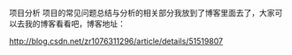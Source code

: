 项目分析
  项目的常见问题总结与分析的相关部分我放到了博客里面去了，大家可以去我的博客看看吧，博客地址：
  
  http://blog.csdn.net/zr1076311296/article/details/51519807
